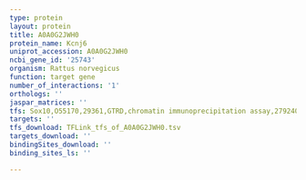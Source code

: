 ```yaml
---
type: protein
layout: protein
title: A0A0G2JWH0
protein_name: Kcnj6
uniprot_accession: A0A0G2JWH0
ncbi_gene_id: '25743'
organism: Rattus norvegicus
function: target gene
number_of_interactions: '1'
orthologs: ''
jaspar_matrices: ''
tfs: Sox10,O55170,29361,GTRD,chromatin immunoprecipitation assay,27924024%5Buid%5D,No
targets: ''
tfs_download: TFLink_tfs_of_A0A0G2JWH0.tsv
targets_download: ''
bindingSites_download: ''
binding_sites_ls: ''

---
```

